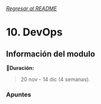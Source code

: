 [*Regresar al README*](https://github.com/PJDev1/mi-block-de-notas/blob/9db1b0dc654ab4e677f598840ebf67b6a9d81a5b/README.md)

# 10. DevOps

## Información del modulo

📅**Duración:** 
> 20 nov - 14 dic (4 semanas).

### Apuntes 
